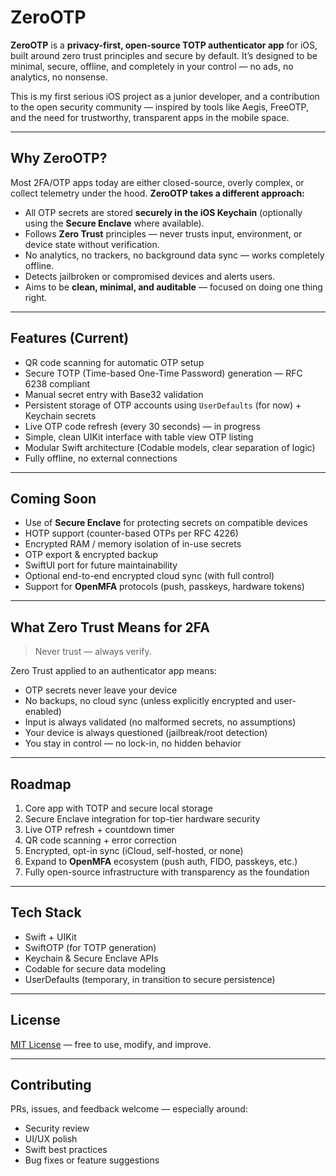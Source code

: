 # ZeroOTP

**ZeroOTP** is a **privacy-first, open-source TOTP authenticator app** for iOS, built around zero trust principles and secure by default. It’s designed to be minimal, secure, offline, and completely in your control — no ads, no analytics, no nonsense.

This is my first serious iOS project as a junior developer, and a contribution to the open security community — inspired by tools like Aegis, FreeOTP, and the need for trustworthy, transparent apps in the mobile space.

---

## Why ZeroOTP?

Most 2FA/OTP apps today are either closed-source, overly complex, or collect telemetry under the hood. **ZeroOTP takes a different approach:**

- All OTP secrets are stored **securely in the iOS Keychain** (optionally using the **Secure Enclave** where available).
- Follows **Zero Trust** principles — never trusts input, environment, or device state without verification.
- No analytics, no trackers, no background data sync — works completely offline.
- Detects jailbroken or compromised devices and alerts users.
- Aims to be **clean, minimal, and auditable** — focused on doing one thing right.

---

## Features (Current)
- QR code scanning for automatic OTP setup
- Secure TOTP (Time-based One-Time Password) generation — RFC 6238 compliant
- Manual secret entry with Base32 validation
- Persistent storage of OTP accounts using `UserDefaults` (for now) + Keychain secrets
- Live OTP code refresh (every 30 seconds) — in progress
- Simple, clean UIKit interface with table view OTP listing
- Modular Swift architecture (Codable models, clear separation of logic)
- Fully offline, no external connections

---

## Coming Soon


- Use of **Secure Enclave** for protecting secrets on compatible devices
- HOTP support (counter-based OTPs per RFC 4226)
- Encrypted RAM / memory isolation of in-use secrets
- OTP export & encrypted backup
- SwiftUI port for future maintainability
- Optional end-to-end encrypted cloud sync (with full control)
- Support for **OpenMFA** protocols (push, passkeys, hardware tokens)

---

## What Zero Trust Means for 2FA

> Never trust — always verify.

Zero Trust applied to an authenticator app means:

- OTP secrets never leave your device
- No backups, no cloud sync (unless explicitly encrypted and user-enabled)
- Input is always validated (no malformed secrets, no assumptions)
- Your device is always questioned (jailbreak/root detection)
- You stay in control — no lock-in, no hidden behavior

---

## Roadmap

1. Core app with TOTP and secure local storage
2. Secure Enclave integration for top-tier hardware security
3. Live OTP refresh + countdown timer
4. QR code scanning + error correction
5. Encrypted, opt-in sync (iCloud, self-hosted, or none)
6. Expand to **OpenMFA** ecosystem (push auth, FIDO, passkeys, etc.)
7. Fully open-source infrastructure with transparency as the foundation

---

## Tech Stack

- Swift + UIKit
- SwiftOTP (for TOTP generation)
- Keychain & Secure Enclave APIs
- Codable for secure data modeling
- UserDefaults (temporary, in transition to secure persistence)

---

## License

[MIT License](LICENSE) — free to use, modify, and improve.

---

## Contributing

PRs, issues, and feedback welcome — especially around:

- Security review
- UI/UX polish
- Swift best practices
- Bug fixes or feature suggestions



